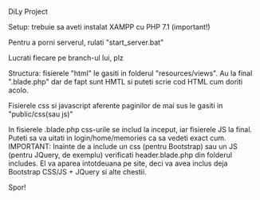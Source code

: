 DiLy Project

Setup: trebuie sa aveti instalat XAMPP cu PHP 7.1 (important!)

Pentru a porni serverul, rulati "start_server.bat"

Lucrati fiecare pe branch-ul lui, plz

Structura: fisierele "html" le gasiti in folderul "resources/views".
Au la final ".blade.php" dar de fapt sunt HMTL si puteti scrie
            cod HTML cum doriti acolo.

Fisierele css si javascript aferente paginilor de mai sus le gasiti in "public/css(sau js)"

In fisierele .blade.php css-urile se includ la inceput, iar fisierele JS la final. Puteti sa va uitati in login/home/memories ca sa vedeti exact cum.
IMPORTANT: Inainte de a include un css (pentru Bootstrap) sau un JS (pentru JQuery, de exemplu) verificati header.blade.php din folderul includes. El va aparea intotdeuana pe site, deci va avea inclus deja Bootstrap CSS/JS + JQuery si alte chestii.

Spor!